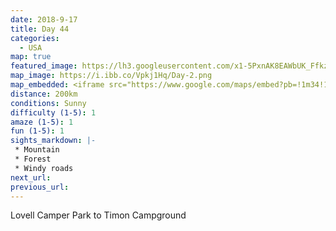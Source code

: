 ```yaml
---
date: 2018-9-17
title: Day 44
categories:
  - USA
map: true
featured_image: https://lh3.googleusercontent.com/x1-5PxnAK8EAWbUK_Ffkz9dIHW9meVqPx3yRlRmdbbjcHz6Ipl-QK9mE61yOoSkivkUB569Tpx9GBc97uPYBswPZihh-zIOMMlMrugzevmR3Z08-b3ZGEVXwteq8TxCcgQ4zSO71r2vTZnSFLbs1wKxqmovEb2oJj6hMgKcpGnwhR_FdHx9MN6OUJ0JnH3kSLuODd2kg5HI1pqH9SKipMuqjK-1QdCn8vwFs8cYuIC023VYJTxP6BTjBHv2IJhtC2oH195-TVCcP7fiAwVYnsuLBXLG1IqrzJWWBmT5NOqZaSNCFMLG5EkWlJ9W0Vuy1JtKDGpt-p06x_Sld4jHOZBNindn0dgiajdmHSPEVn64uVzwt2irjgnxcBi_VhyVW8C7bNngbd-2KVhLHQ6mxsZf0a0J5OSiy5hd0HAy0WqQGmYny6pIGKn8jWUiKueKkSxqOhgrTjmhFlY6x5OcK2FDdSEJ10QN5aAWq6dVYvsw6gmX5gJaaz-QNksJSjhFiJzwvynAb9qJs0A-EF3cRO2f07qlG2pd3AAfIKEV6vLk5aM3iWVKM0CP2ZElDcV6a1DKavsLtJ0lmB6yEHXdAAdaqkYF8eaX3fFi2-u0grHYDPNKpETCU3JIt_XOE6gH-XRzlymQjMpr3pzjktwBwT4LadmY3zSu6KhMWwd88J-dfApcJ=w1631-h1119-no
map_image: https://i.ibb.co/Vpkj1Hq/Day-2.png
map_embedded: <iframe src="https://www.google.com/maps/embed?pb=!1m34!1m12!1m3!1d398401.76284578035!2d-104.16663264287713!3d44.32664448200065!2m3!1f0!2f0!3f0!3m2!1i1024!2i768!4f13.1!4m19!3e0!4m5!1s0x5349666a51220d0f%3A0xaaea0ef0885a82f3!2sLovell%20Camper%20Park%2C%20Quebec%20Avenue%2C%20Lovell%2C%20WY%2C%20USA!3m2!1d44.841261599999996!2d-108.3833945!4m5!1s0x53498129666d5805%3A0xd8eefa23f4811ffe!2sMedicine%20Wheel%2C%20Lovell%2C%20WY%2C%20USA!3m2!1d44.8261593!2d-107.9215923!4m5!1s0x5332b8893c7e997d%3A0x7d0fbe577259583b!2sTimon%20Campground%2C%20Roughlock%20Falls%20Road%2C%20Spearfish%2C%20SD%2C%20USA!3m2!1d44.328013!2d-103.9881503!5e0!3m2!1sen!2sau!4v1577451907421!5m2!1sen!2sau" width="100%" height="500" frameborder="0" style="border:0;" allowfullscreen=""></iframe>
distance: 200km
conditions: Sunny
difficulty (1-5): 1 
amaze (1-5): 1
fun (1-5): 1
sights_markdown: |-
 * Mountain
 * Forest
 * Windy roads
next_url:
previous_url:
---
```

Lovell Camper Park to Timon Campground


